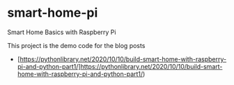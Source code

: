 # smart-home-pi
Smart Home Basics with Raspberry Pi

This project is the demo code for the blog posts
* [https://pythonlibrary.net/2020/10/10/build-smart-home-with-raspberry-pi-and-python-part1/]https://pythonlibrary.net/2020/10/10/build-smart-home-with-raspberry-pi-and-python-part1/)

